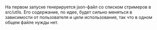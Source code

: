 На первом запуске генерируется json-файл со списком стримеров в src/utils. Его содержание, по идее, будет сильно меняться в зависимости от пользователя и цели использования, так что в одном общем файле нужды нет. 